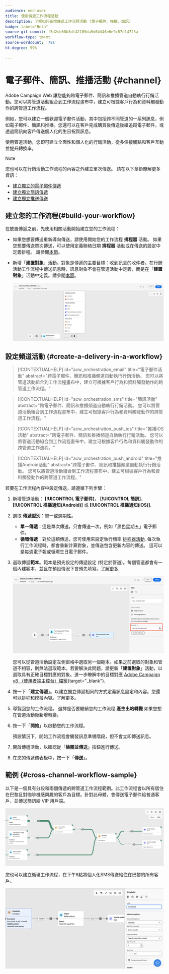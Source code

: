 ```yaml
---
audience: end-user
title: 使用傳遞工作流程活動
description: 了解如何新增傳遞工作流程活動 (電子郵件、推播、簡訊)
badge: label="Beta"
source-git-commit: f5d2cb68b3df42105da9d6b346e6e9c57e14723a
workflow-type: tm+mt
source-wordcount: '781'
ht-degree: 59%

---
```



# 電子郵件、簡訊、推播活動 {#channel}

Adobe Campaign Web 讓您能夠跨電子郵件、簡訊和推播管道自動執行行銷活動。您可以將管道活動組合到工作流程畫布中，建立可根據客戶行為和資料觸發動作的跨管道工作流程。

例如，您可以建立一個歡迎電子郵件活動，其中包括跨不同管道的一系列訊息，例如電子郵件、簡訊和推播。您還可以在客戶完成購買後傳送後續追蹤電子郵件，或透過簡訊向客戶傳送個人化的生日祝賀訊息。

使用管道活動，您即可建立全面性和個人化的行銷活動，從多個接觸點和客戶互動並提升轉換率。

>[!NOTE]
>
>您也可以在行銷活動工作流程的內容之外建立單次傳送。 請在以下章節瞭解更多資訊：
>* [建立獨立的電子郵件傳遞](../../email/create-email.md)
>* [建立獨立簡訊傳遞](../../sms/create-sms.md)
>* [建立獨立推送傳送](../../push/create-push.md)

## 建立您的工作流程{#build-your-workflow}

在放置傳遞之前，先使用相關活動開始建立您的工作流程：

* 如果您想要傳送重新導向傳送，請使用開始您的工作流程 **排程器** 活動。 如果您想要傳送單次傳送，可以使用定義聯絡日期 **排程器** 活動或在傳送的設定中定義排程。 請參閱[本節](scheduler.md)。

* 新增「**建置對象**」活動。對象是傳遞的主要目標：收到訊息的收件者。在行銷活動工作流程中傳送訊息時，訊息對象不會在管道活動中定義，而是在「**建置對象**」活動中定義。請參閱[本節](build-audience.md)。

  ![](../../msg/assets/add-delivery-in-wf.png)

## 設定頻道活動 {#create-a-delivery-in-a-workflow}


>[!CONTEXTUALHELP]
>id="acw_orchestration_email"
>title="電子郵件活動"
>abstract="跨電子郵件、簡訊和推播頻道自動執行行銷活動。 您可以將管道活動組合到工作流程畫布中，建立可根據客戶行為和資料觸發動作的跨管道工作流程。"


>[!CONTEXTUALHELP]
>id="acw_orchestration_sms"
>title="簡訊活動"
>abstract="跨電子郵件、簡訊和推播頻道自動執行行銷活動。 您可以將管道活動組合到工作流程畫布中，建立可根據客戶行為和資料觸發動作的跨管道工作流程。"


>[!CONTEXTUALHELP]
>id="acw_orchestration_push_ios"
>title="推播iOS活動"
>abstract="跨電子郵件、簡訊和推播頻道自動執行行銷活動。 您可以將管道活動組合到工作流程畫布中，建立可根據客戶行為和資料觸發動作的跨管道工作流程。"


>[!CONTEXTUALHELP]
>id="acw_orchestration_push_android"
>title="推播Android活動"
>abstract="跨電子郵件、簡訊和推播頻道自動執行行銷活動。 您可以將管道活動組合到工作流程畫布中，建立可根據客戶行為和資料觸發動作的跨管道工作流程。"

若要在工作流程內容中設定傳送，請遵循下列步驟：

1. 新增管道活動： **[!UICONTROL 電子郵件]**， **[!UICONTROL 簡訊]**， **[!UICONTROL 推播通知(Android)]** 或 **[!UICONTROL 推播通知(iOS)]**.

1. 選取 **傳遞型別**：單一或週期性。

   * **單一傳遞**：這是單次傳送，只會傳送一次，例如「黑色星期五」電子郵件。
   * **循環傳遞**：對於這類傳送，您可使用來設定執行頻率 [排程器活動](scheduler.md). 每次執行工作流程時，都會重新計算對象，並傳送包含更新內容的傳送。 這可以是每週電子報或循環生日電子郵件。

1. 選取傳遞&#x200B;**範本**。範本是預先設定的傳遞設定 (特定於管道)。每個管道都會有一個內建範本，並且在預設情況下會預先填寫。[了解更多](../../msg/delivery-template.md)

   ![](../assets/delivery-activity-in-wf.png)

   您可以從管道活動設定左側窗格中選取另一個範本。如果之前選取的對象和管道不相容，則無法選取範本。若要解決此問題，請更新「**建置對象**」活動，以選取具有正確目標對應的對象。進一步瞭解中的目標對應 [Adobe Campaign v8 （使用者端主控台）檔案](https://experienceleague.adobe.com/docs/campaign/campaign-v8/audience/add-profiles/target-mappings.html){target="_blank"}.

1. 按一下「**建立傳遞**」。以建立獨立傳遞相同的方式定義訊息設定和內容。您還可以排程和模擬內容。[了解更多](../../msg/gs-messages.md)。

1. 導覽回您的工作流程。 選擇是否要繼續您的工作流程 **產生出站轉變** 如果您想在管道活動後新增轉變。

1. 按一下「**開始**」以啟動您的工作流程。

   預設情況下，開始工作流程會觸發訊息準備階段，但不會立即傳送訊息。

1. 開啟傳遞活動，以確認從「**檢閱並傳送**」按鈕進行傳送。

1. 在您的傳遞儀表板中，按一下「**傳送**」。

## 範例 {#cross-channel-workflow-sample}

以下是一個具有分段和兩個傳遞的跨管道工作流程範例。此工作流程會以所有居住在巴黎且對咖啡機感興趣的客戶為目標。針對此母體，會傳送電子郵件給普通客戶，並傳送簡訊給 VIP 用戶端。

![](../assets/workflow-channel-example.png)

<!--
description, which use case you can perform (common other activities that you can link before of after the activity)

how to add and configure the activity

example of a configured activity within a workflow
The Email delivery activity allows you to configure the sending an email in a workflow. 

-->

您也可以建立循環工作流程，在下午8點將個人化SMS傳送給住在巴黎的所有客戶。

![](../assets/workflow-channel-example2.png)

<!-- Scheduled emails available?

This can be a single send email and sent just once, or it can be a recurring email.
* Single send emails are standard emails, sent once.
* Recurring emails allow you to send the same email multiple times to different targets over a defined period. You can aggregate the deliveries per period in order to get reports that correspond to your needs.

When linked to a scheduler, you can define recurring emails.
Email recipients are defined upstream of the activity in the same workflow, via an Audience targeting activity.

-->


<!--The message preparation is triggered according to the workflow execution parameters. From the message dashboard, you can select whether to request or not a manual confirmation to send the message (required by default). You can start the workflow manually or place a scheduler activity in the workflow to automate execution.-->
